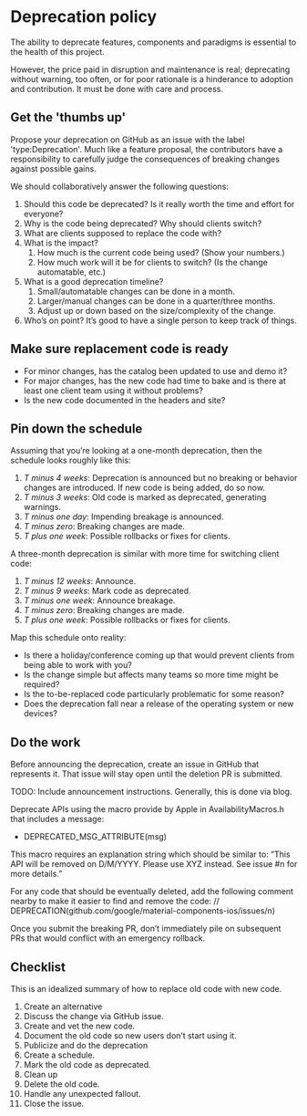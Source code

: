 # Deprecation policy

The ability to deprecate features, components and paradigms is essential to the health of this project. 

However, the price paid in disruption and maintenance is real; deprecating without warning, too often, or for poor rationale is a hinderance to adoption and contribution. It must be done with care and process.

## Get the 'thumbs up'

Propose your deprecation on GitHub as an issue with the label 'type:Deprecation'. Much like a feature proposal, the contributors have a responsibility to carefully judge the consequences of breaking changes against possible gains. 

We should collaboratively answer the following questions:

1. Should this code be deprecated? Is it really worth the time and effort for everyone?
1. Why is the code being deprecated? Why should clients switch?
1. What are clients supposed to replace the code with?
1. What is the impact?
    1. How much is the current code being used? (Show your numbers.)
    1. How much work will it be for clients to switch? (Is the change automatable, etc.)
1. What is a good deprecation timeline?
    1. Small/automatable changes can be done in a month.
    1. Larger/manual changes can be done in a quarter/three months.
    1. Adjust up or down based on the size/complexity of the change.
1. Who’s on point? It’s good to have a single person to keep track of things.

## Make sure replacement code is ready

* For minor changes, has the catalog been updated to use and demo it? 
* For major changes, has the new code had time to bake and is there at least one client team using it without problems?  
* Is the new code documented in the headers and site?

## Pin down the schedule

Assuming that you’re looking at a one-month deprecation, then the schedule looks roughly like this:

1. *T minus 4 weeks*: Deprecation is announced but no breaking or behavior changes are introduced. If new code is being added, do so now.
1. *T minus 3 weeks*: Old code is marked as deprecated, generating warnings.
1. *T minus one day*: Impending breakage is announced.
1. *T minus zero*: Breaking changes are made.
1. *T plus one week*: Possible rollbacks or fixes for clients.

A three-month deprecation is similar with more time for switching client code:

1. *T minus 12 weeks*: Announce.
1. *T minus 9 weeks*: Mark code as deprecated.
1. *T minus one week*: Announce breakage.
1. *T minus zero*: Breaking changes are made.
1. *T plus one week*: Possible rollbacks or fixes for clients.

Map this schedule onto reality: 

* Is there a holiday/conference coming up that would prevent clients from being able to work with you? 
* Is the change simple but affects many teams so more time might be required? 
* Is the to-be-replaced code particularly problematic for some reason? 
* Does the deprecation fall near a release of the operating system or new devices?

## Do the work

Before announcing the deprecation, create an issue in GitHub that represents it. That issue will stay open until the deletion PR is submitted.

TODO: Include announcement instructions. Generally, this is done via blog.

Deprecate APIs using the macro provide by Apple in AvailabilityMacros.h that includes a message:
* DEPRECATED_MSG_ATTRIBUTE(msg)

This macro requires an explanation string which should be similar to: ”This API will be removed on D/M/YYYY. Please use XYZ instead. See issue #n for more details.”

For any code that should be eventually deleted, add the following comment nearby to make it easier to find and remove the code: // DEPRECATION(github.com/google/material-components-ios/issues/n)

Once you submit the breaking PR, don’t immediately pile on subsequent PRs that would conflict with an emergency rollback.

## Checklist

This is an idealized summary of how to replace old code with new code.

1. Create an alternative
1. Discuss the change via GitHub issue.
1. Create and vet the new code.
1. Document the old code so new users don’t start using it.
1. Publicize and do the deprecation
1. Create a schedule.
1. Mark the old code as deprecated.
1. Clean up
1. Delete the old code.
1. Handle any unexpected fallout.
1. Close the issue.
